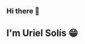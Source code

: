 ### Hi there 👋
<h2> I'm Uriel Solís 😁</h2>
<!--
**euss99/euss99** is a ✨ _special_ ✨ repository because its `README.md` (this file) appears on your GitHub profile.

Here are some ideas to get you started:

- 🔭 I’m currently working on ...
- 🌱 I’m currently learning ...
- 👯 I’m looking to collaborate on ...
- 🤔 I’m looking for help with ...
- 💬 Ask me about ...
- 📫 How to reach me: ...
- 😄 Pronouns: ...
- ⚡ Fun fact: ...
-->

<img align='right' src="https://media.giphy.com/media/M9gbBd9nbDrOTu1Mqx/giphy.gif" width="230">
<h3> 👨🏻‍💻 About Me </h3>

- 🤔 &nbsp; Exploring new technologies and developing software solutions and quick hacks.
- 🎓 &nbsp; I am a graduate of industrial chemical engineering but I decided to follow my passion for web development.
- 🌱 &nbsp;Learning about System Design, React, Vue, among other things that help me on my path as a developer.
- ✍️ &nbsp; Pursuing Web Development as hobbies/side hustles.

<h3>🛠 Tech Stack</h3>

- 🌐 &nbsp; HTML | CSS | JavaScript
- 🔧 &nbsp; Git | GitHub
- 🖥 &nbsp; Figma | Photoshop
